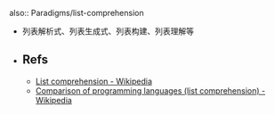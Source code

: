also:: Paradigms/list-comprehension

- 列表解析式、列表生成式、列表构建、列表理解等
- ## Refs
  - [List comprehension - Wikipedia](https://en.wikipedia.org/wiki/List_comprehension)
  - [Comparison of programming languages (list comprehension) - Wikipedia](https://en.wikipedia.org/wiki/Comparison_of_programming_languages_(list_comprehension))